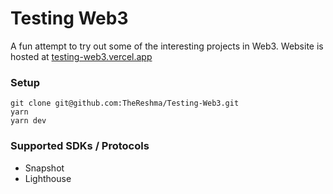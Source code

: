 # Testing Web3

A fun attempt to try out some of the interesting projects in Web3.
Website is hosted at [testing-web3.vercel.app](https://testing-web3.vercel.app)

### Setup

```
git clone git@github.com:TheReshma/Testing-Web3.git
yarn
yarn dev
```

### Supported SDKs / Protocols

- Snapshot
- Lighthouse
